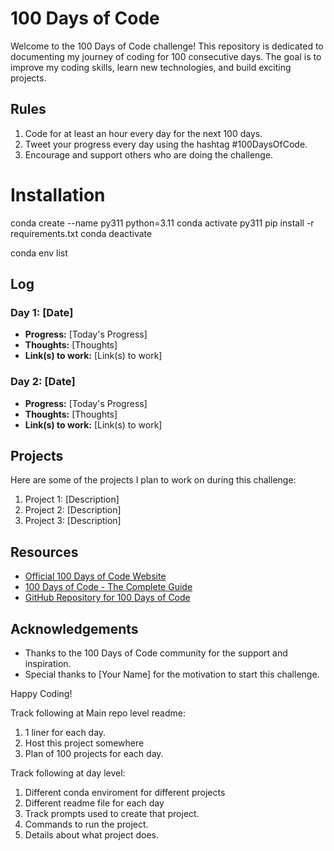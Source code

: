 # 100 Days of Code

Welcome to the 100 Days of Code challenge! This repository is dedicated to documenting my journey of coding for 100 consecutive days. The goal is to improve my coding skills, learn new technologies, and build exciting projects.

## Rules

1. Code for at least an hour every day for the next 100 days.
2. Tweet your progress every day using the hashtag #100DaysOfCode.
3. Encourage and support others who are doing the challenge.


# Installation
conda create --name py311 python=3.11
conda activate py311
pip install -r requirements.txt 
conda deactivate

conda env list

## Log

### Day 1: [Date]
- **Progress:** [Today's Progress]
- **Thoughts:** [Thoughts]
- **Link(s) to work:** [Link(s) to work]

### Day 2: [Date]
- **Progress:** [Today's Progress]
- **Thoughts:** [Thoughts]
- **Link(s) to work:** [Link(s) to work]

<!-- Repeat the above template for each day -->

## Projects

Here are some of the projects I plan to work on during this challenge:

1. Project 1: [Description]
2. Project 2: [Description]
3. Project 3: [Description]

## Resources

- [Official 100 Days of Code Website](https://www.100daysofcode.com/)
- [100 Days of Code - The Complete Guide](https://www.freecodecamp.org/news/100-days-of-code-log/)
- [GitHub Repository for 100 Days of Code](https://github.com/Kallaway/100-days-of-code)

## Acknowledgements

- Thanks to the 100 Days of Code community for the support and inspiration.
- Special thanks to [Your Name] for the motivation to start this challenge.

Happy Coding!

Track following at Main repo level readme:
1. 1 liner for each day.
2. Host this project somewhere
3. Plan of 100 projects for each day.

Track following at day level:
1. Different conda enviroment for different projects
2. Different readme file for each day
3. Track prompts used to create that project.
4. Commands to run the project.
5. Details about what project does.
